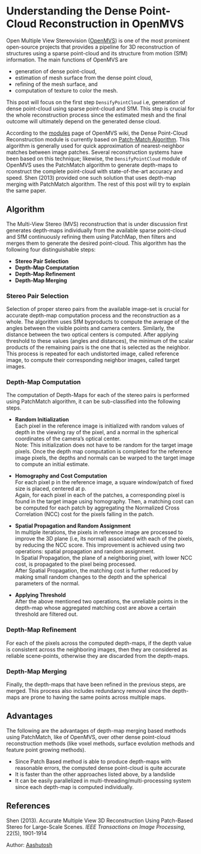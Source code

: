 Understanding the Dense Point-Cloud Reconstruction in OpenMVS
=============================================================
Open Multiple View Stereovision (<a href="">OpenMVS</a>) is one of the most prominent open-source projects that provides a pipeline for 3D reconstruction of structures using a sparse point-cloud and its structure from motion (SfM) information. The main functions of OpenMVS are 
* generation of dense point-cloud, 
* estimation of mesh surface from the dense point cloud, 
* refining of the mesh surface, and 
* computation of texture to color the mesh. 

This post will focus on the first step ```DensifyPointCloud``` i.e, generation of dense point-cloud using sparse point-cloud and SfM. This step is crucial for the whole reconstruction process since the estimated mesh and the final outcome will ultimately depend on the generated dense cloud.

According to the <a href="https://github.com/cdcseacave/openMVS/wiki/Modules">modules</a> page of OpenMVS wiki, the Dense Point-Cloud Reconstruction module is currently based on <a href="https://gfx.cs.princeton.edu/pubs/Barnes_2009_PAR/">Patch-Match Algorithm</a>. This algorithm is generally used for quick approximation of nearest-neighbor matches between image patches. Several reconstruction systems have been based on this technique; likewise, the ```DensifyPointCloud``` module of OpenMVS uses the PatchMatch algorithm to generate depth-maps to rconstruct the complete point-cloud with state-of-the-art accuracy and speed. Shen (2013) provided one such solution that uses depth-map merging with PatchMatch algorithm. The rest of this post will try to explain the same paper.

Algorithm
---------
The Multi-View Stereo (MVS) reconstruction that is under discussion first generates depth-maps individually from the available sparse point-cloud and SfM continuously refining them using PatchMap, then filters and merges them to generate the desired point-cloud. This algorithm has the following four distinguishable steps: 
* **Stereo Pair Selection**
* **Depth-Map Computation**
* **Depth-Map Refinement**
* **Depth-Map Merging**

### Stereo Pair Selection
Selection of proper stereo pairs from the available image-set is crucial for accurate depth-map computation process and the reconstruction as a whole. The algorithm uses SfM byproducts to compute the average of the angles between the visible points and camera centers. Similarly, the distance between the two optical centers is computed. After applying threshold to these values (angles and distances), the minimum of the scalar products of the remaining pairs is the one that is selected as the neighbor. This process is repeated for each undistorted image, called reference image, to compute their corresponding neighbor images, called target images.

### Depth-Map Computation
The computation of Depth-Maps for each of the stereo pairs is performed using PatchMatch algorithm, it can be sub-classified into the following steps.
* **Random Initialization**<br>
Each pixel in the reference image is initialized with random values of depth in the viewing ray of the pixel, and a normal in the spherical coordinates of the camera’s optical center.<br/>Note: This initialization does not have to be random for the target image pixels. Once the depth map computation is completed for the reference image pixels, the depths and normals can be warped to the target image to compute an initial estimate.

* **Homography and Cost Computation**<br>
For each pixel p in the reference image, a square window/patch of fixed size is placed, centered at p.<br/>Again, for each pixel in each of the patches, a corresponding pixel is found in the target image using homography. Then, a matching cost can be computed for each patch by aggregating the Normalized Cross Correlation (NCC) cost for the pixels falling in the patch.

* **Spatial Propagation and Random Assignment**<br>
In multiple iterations, the pixels in reference image are processed to improve the 3D plane (i.e, its normal) associated with each of the pixels, by reducing the NCC score. This improvement is achieved using two operations: spatial propagation and random assignment.<br/>In Spatial Propagation, the plane of a neighboring pixel, with lower NCC cost, is propagated to the pixel being processed.<br/>After Spatial Propagation, the matching cost is further reduced by making small random changes to the depth and the spherical parameters of the normal.

* **Applying Threshold**<br>
After the above mentioned two operations, the unreliable points in the depth-map whose aggregated matching cost are above a certain threshold are filtered out.

### Depth-Map Refinement
For each of the pixels across the computed depth-maps, if the depth value is consistent across the neighboring images, then they are considered as reliable scene-points, otherwise they are discarded from the depth-maps.

### Depth-Map Merging
Finally, the depth-maps that have been refined in the previous steps, are merged. This process also includes redundancy removal since the depth-maps are prone to having the same points across multiple maps.

Advantages
----------
The following are the advantages of depth-map merging based methods using PatchMatch, like of OpenMVS, over other dense point-cloud reconstruction methods (like voxel methods, surface evolution methods and feature point growing methods).
* Since Patch Based method is able to produce depth-maps with reasonable errors, the computed dense point-cloud is quite accurate
* It is faster than the other approaches listed above, by a landslide
* It can be easily parallelized in multi-threading/multi-processing system since each depth-map is computed individually.

References
----------
Shen (2013). Accurate Multiple View 3D Reconstruction Using Patch-Based Stereo for Large-Scale Scenes. *IEEE Transactions on Image Processing*, 22(5), 1901-1914

Author: <a href="https://github.com/aashutosh1997">Aashutosh</a>